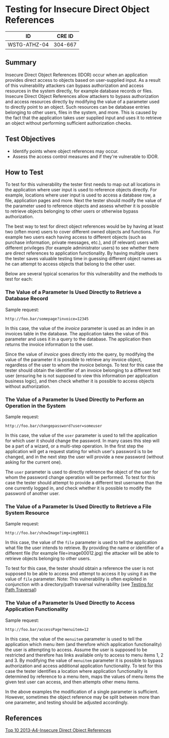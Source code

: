 # Testing for Insecure Direct Object References

|ID          |CRE ID |
|------------|-------|
|WSTG-ATHZ-04|304-667|

## Summary

Insecure Direct Object References (IDOR) occur when an application provides direct access to objects based on user-supplied input. As a result of this vulnerability attackers can bypass authorization and access resources in the system directly, for example database records or files.
Insecure Direct Object References allow attackers to bypass authorization and access resources directly by modifying the value of a parameter used to directly point to an object. Such resources can be database entries belonging to other users, files in the system, and more. This is caused by the fact that the application takes user supplied input and uses it to retrieve an object without performing sufficient authorization checks.

## Test Objectives

- Identify points where object references may occur.
- Assess the access control measures and if they're vulnerable to IDOR.

## How to Test

To test for this vulnerability the tester first needs to map out all locations in the application where user input is used to reference objects directly. For example, locations where user input is used to access a database row, a file, application pages and more. Next the tester should modify the value of the parameter used to reference objects and assess whether it is possible to retrieve objects belonging to other users or otherwise bypass authorization.

The best way to test for direct object references would be by having at least two (often more) users to cover different owned objects and functions. For example two users each having access to different objects (such as purchase information, private messages, etc.), and (if relevant) users with different privileges (for example administrator users) to see whether there are direct references to application functionality. By having multiple users the tester saves valuable testing time in guessing different object names as he can attempt to access objects that belong to the other user.

Below are several typical scenarios for this vulnerability and the methods to test for each:

### The Value of a Parameter Is Used Directly to Retrieve a Database Record

Sample request:

```text
http://foo.bar/somepage?invoice=12345
```

In this case, the value of the *invoice* parameter is used as an index in an invoices table in the database. The application takes the value of this parameter and uses it in a query to the database. The application then returns the invoice information to the user.

Since the value of *invoice* goes directly into the query, by modifying the value of the parameter it is possible to retrieve any invoice object, regardless of the user to whom the invoice belongs. To test for this case the tester should obtain the identifier of an invoice belonging to a different test user (ensuring he is not supposed to view this information per application business logic), and then check whether it is possible to access objects without authorization.

### The Value of a Parameter Is Used Directly to Perform an Operation in the System

Sample request:

```text
http://foo.bar/changepassword?user=someuser
```

In this case, the value of the `user` parameter is used to tell the application for which user it should change the password. In many cases this step will be a part of a wizard, or a multi-step operation. In the first step the application will get a request stating for which user's password is to be changed, and in the next step the user will provide a new password (without asking for the current one).

The `user` parameter is used to directly reference the object of the user for whom the password change operation will be performed. To test for this case the tester should attempt to provide a different test username than the one currently logged in, and check whether it is possible to modify the password of another user.

### The Value of a Parameter Is Used Directly to Retrieve a File System Resource

Sample request:

```text
http://foo.bar/showImage?img=img00011
```

In this case, the value of the `file` parameter is used to tell the application what file the user intends to retrieve. By providing the name or identifier of a different file (for example file=image00012.jpg) the attacker will be able to retrieve objects belonging to other users.

To test for this case, the tester should obtain a reference the user is not supposed to be able to access and attempt to access it by using it as the value of `file` parameter. Note: This vulnerability is often exploited in conjunction with a directory/path traversal vulnerability (see [Testing for Path Traversal](01-Testing_Directory_Traversal_File_Include.md))

### The Value of a Parameter Is Used Directly to Access Application Functionality

Sample request:

```text
http://foo.bar/accessPage?menuitem=12
```

In this case, the value of the `menuitem` parameter is used to tell the application which menu item (and therefore which application functionality) the user is attempting to access. Assume the user is supposed to be restricted and therefore has links available only to access to menu items 1, 2 and 3. By modifying the value of `menuitem` parameter it is possible to bypass authorization and access additional application functionality. To test for this case the tester identifies a location where application functionality is determined by reference to a menu item, maps the values of menu items the given test user can access, and then attempts other menu items.

In the above examples the modification of a single parameter is sufficient. However, sometimes the object reference may be split between more than one parameter, and testing should be adjusted accordingly.

## References

[Top 10 2013-A4-Insecure Direct Object References](https://owasp.org/www-project-top-ten/2017/Release_Notes)
